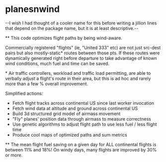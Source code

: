 # planesnwind 

--I wish I had thought of a cooler name for this before writing a jillion lines
that depend on the package name, but it is at least descriptive.--

** This code optimizes flight paths by being wind-aware.

Commercially registered
"flights" (ie, "United 333" etc) are not just src-dest pairs but also mostly-static*
routes between those pts. If these routes were dynamically generated right before departure 
to take advantage of known wind conditions, much fuel and time can be saved.

\* Air traffic controllers, workload and traffic load permitting, are able to verbally
adjust a flight's route in their area, but this is ad hoc and rarely more than a few
% overall improvement.

Simplified actions:

- Fetch flight tracks across continental US since last worker invocation
- Fetch wind data at altitude and ground across continental US
- Build 3d structured grid model of airmass movement
- "Fly" planes' position data through airmass to measure correctness
- Use genetic algorithms to adjust flight path to use less fuel / less flight time
- Produce cool maps of optimized paths and sum metrics

** The mean flight fuel saving on a given day for ALL continental flights is 
between 11% and 18%! On windy days, many flights are improved by 30% or more.
